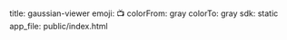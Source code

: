 title: gaussian-viewer
emoji: 📺
colorFrom: gray
colorTo: gray
sdk: static
app_file: public/index.html